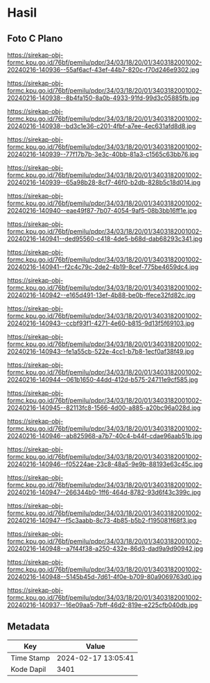 # Hasil

## Foto C Plano

https://sirekap-obj-formc.kpu.go.id/76bf/pemilu/pdpr/34/03/18/20/01/3403182001002-20240216-140936--55af6acf-43ef-44b7-820c-f70d246e9302.jpg

https://sirekap-obj-formc.kpu.go.id/76bf/pemilu/pdpr/34/03/18/20/01/3403182001002-20240216-140938--8b4fa150-8a0b-4933-91fd-99d3c05885fb.jpg

https://sirekap-obj-formc.kpu.go.id/76bf/pemilu/pdpr/34/03/18/20/01/3403182001002-20240216-140938--bd3c1e36-c201-4fbf-a7ee-4ec631afd8d8.jpg

https://sirekap-obj-formc.kpu.go.id/76bf/pemilu/pdpr/34/03/18/20/01/3403182001002-20240216-140939--77f17b7b-3e3c-40bb-81a3-c1565c63bb76.jpg

https://sirekap-obj-formc.kpu.go.id/76bf/pemilu/pdpr/34/03/18/20/01/3403182001002-20240216-140939--65a98b28-8cf7-46f0-b2db-828b5c18d014.jpg

https://sirekap-obj-formc.kpu.go.id/76bf/pemilu/pdpr/34/03/18/20/01/3403182001002-20240216-140940--eae49f87-7b07-4054-9af5-08b3bb16ff1e.jpg

https://sirekap-obj-formc.kpu.go.id/76bf/pemilu/pdpr/34/03/18/20/01/3403182001002-20240216-140941--ded95560-c418-4de5-b68d-dab68293c341.jpg

https://sirekap-obj-formc.kpu.go.id/76bf/pemilu/pdpr/34/03/18/20/01/3403182001002-20240216-140941--f2c4c79c-2de2-4b19-8cef-775be4659dc4.jpg

https://sirekap-obj-formc.kpu.go.id/76bf/pemilu/pdpr/34/03/18/20/01/3403182001002-20240216-140942--e165d491-13ef-4b88-be0b-ffece32fd82c.jpg

https://sirekap-obj-formc.kpu.go.id/76bf/pemilu/pdpr/34/03/18/20/01/3403182001002-20240216-140943--ccbf93f1-4271-4e60-b815-9d13f5f69103.jpg

https://sirekap-obj-formc.kpu.go.id/76bf/pemilu/pdpr/34/03/18/20/01/3403182001002-20240216-140943--fe1a55cb-522e-4cc1-b7b8-1ecf0af38f49.jpg

https://sirekap-obj-formc.kpu.go.id/76bf/pemilu/pdpr/34/03/18/20/01/3403182001002-20240216-140944--061b1650-44dd-412d-b575-24711e9cf585.jpg

https://sirekap-obj-formc.kpu.go.id/76bf/pemilu/pdpr/34/03/18/20/01/3403182001002-20240216-140945--82113fc8-1566-4d00-a885-a20bc96a028d.jpg

https://sirekap-obj-formc.kpu.go.id/76bf/pemilu/pdpr/34/03/18/20/01/3403182001002-20240216-140946--ab825968-a7b7-40c4-b44f-cdae96aab51b.jpg

https://sirekap-obj-formc.kpu.go.id/76bf/pemilu/pdpr/34/03/18/20/01/3403182001002-20240216-140946--f05224ae-23c8-48a5-9e9b-88193e63c45c.jpg

https://sirekap-obj-formc.kpu.go.id/76bf/pemilu/pdpr/34/03/18/20/01/3403182001002-20240216-140947--266344b0-1ff6-464d-8782-93d6f43c399c.jpg

https://sirekap-obj-formc.kpu.go.id/76bf/pemilu/pdpr/34/03/18/20/01/3403182001002-20240216-140947--f5c3aabb-8c73-4b85-b5b2-f195081f68f3.jpg

https://sirekap-obj-formc.kpu.go.id/76bf/pemilu/pdpr/34/03/18/20/01/3403182001002-20240216-140948--a7f44f38-a250-432e-86d3-dad9a9d90942.jpg

https://sirekap-obj-formc.kpu.go.id/76bf/pemilu/pdpr/34/03/18/20/01/3403182001002-20240216-140948--5145b45d-7d61-4f0e-b709-80a9069763d0.jpg

https://sirekap-obj-formc.kpu.go.id/76bf/pemilu/pdpr/34/03/18/20/01/3403182001002-20240216-140937--16e09aa5-7bff-46d2-819e-e225cfb040db.jpg


## Metadata

| Key        | Value               |
| ---------- | ------------------- |
| Time Stamp | 2024-02-17 13:05:41 |
| Kode Dapil | 3401                |



